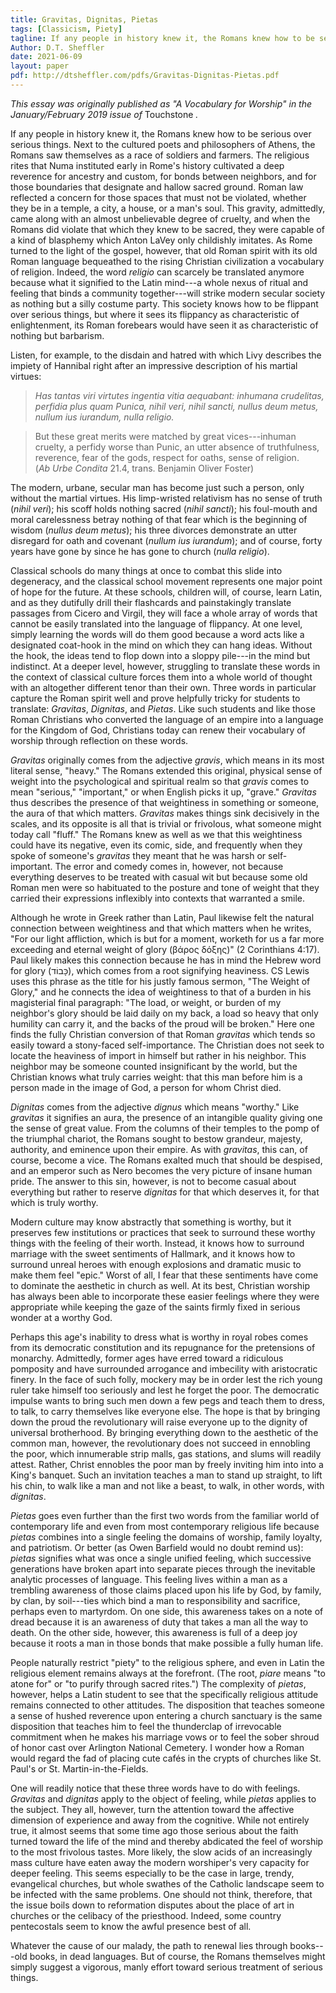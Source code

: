 ```yaml
---
title: Gravitas, Dignitas, Pietas
tags: [Classicism, Piety]
tagline: If any people in history knew it, the Romans knew how to be serious over serious things.  Next to the cultured poets and philosophers of Athens, the Romans saw themselves as a race of soldiers and farmers.  The religious rites that Numa instituted early in Rome's history cultivated a deep reverence for ancestry and custom, for bonds between neighbors, and for those boundaries that designate and hallow sacred ground.
Author: D.T. Sheffler
date: 2021-06-09
layout: paper
pdf: http://dtsheffler.com/pdfs/Gravitas-Dignitas-Pietas.pdf
---
```



*This essay was originally published as "A Vocabulary for Worship" in the January/February 2019 issue of* Touchstone *.*

If any people in history knew it, the Romans knew how to be serious over serious things.  Next to the cultured poets and philosophers of Athens, the Romans saw themselves as a race of soldiers and farmers.  The religious rites that Numa instituted early in Rome's history cultivated a deep reverence for ancestry and custom, for bonds between neighbors, and for those boundaries that designate and hallow sacred ground.  Roman law reflected a concern for those spaces that must not be violated, whether they be in a temple, a city, a house, or a man's soul.  This gravity, admittedly, came along with an almost unbelievable degree of cruelty, and when the Romans did violate that which they knew to be sacred, they were capable of a kind of blasphemy which Anton LaVey only childishly imitates.  As Rome turned to the light of the gospel, however, that old Roman spirit with its old Roman language bequeathed to the rising Christian civilization a vocabulary of religion.  Indeed, the word *religio* can scarcely be translated anymore because what it signified to the Latin mind---a whole nexus of ritual and feeling that binds a community together---will strike modern secular society as nothing but a silly costume party.  This society knows how to be flippant over serious things, but where it sees its flippancy as characteristic of enlightenment, its Roman forebears would have seen it as characteristic of nothing but barbarism.<!--more-->

Listen, for example, to the disdain and hatred with which Livy describes the impiety of Hannibal right after an impressive description of his martial virtues:

> *Has tantas viri virtutes ingentia vitia aequabant: inhumana
> crudelitas, perfidia plus quam Punica, nihil veri, nihil sancti,
> nullus deum metus, nullum ius iurandum, nulla religio.*

> But these great merits were matched by great vices---inhuman
> cruelty, a perfidy worse than Punic, an utter absence of
> truthfulness, reverence, fear of the gods, respect for oaths,
> sense of religion.\
> (*Ab Urbe Condita* 21.4, trans. Benjamin Oliver Foster)

The modern, urbane, secular man has become just such a person, only without the martial virtues.  His limp-wristed relativism has no sense of truth (*nihil veri*); his scoff holds nothing sacred (*nihil sancti*); his foul-mouth and moral carelessness betray nothing of that fear which is the beginning of wisdom (*nullus deum metus*); his three divorces demonstrate an utter disregard for oath and covenant (*nullum ius iurandum*); and of course, forty years have gone by since he has gone to church (*nulla religio*).

Classical schools do many things at once to combat this slide into degeneracy, and the classical school movement represents one major point of hope for the future.  At these schools, children will, of course, learn Latin, and as they dutifully drill their flashcards and painstakingly translate passages from Cicero and Virgil, they will face a whole array of words that cannot be easily translated into the language of flippancy.  At one level, simply learning the words will do them good because a word acts like a designated coat-hook in the mind on which they can hang ideas.  Without the hook, the ideas tend to flop down into a sloppy pile---in the mind but indistinct.  At a deeper level, however, struggling to translate these words in the context of classical culture forces them into a whole world of thought with an altogether different tenor than their own.  Three words in particular capture the Roman spirit well and prove helpfully tricky for students to translate:  *Gravitas*, *Dignitas*, and *Pietas*.  Like such students and like those Roman Christians who converted the language of an empire into a language for the Kingdom of God, Christians today can renew their vocabulary of worship through reflection on these words.

*Gravitas* originally comes from the adjective *gravis*, which means in its most literal sense, "heavy."  The Romans extended this original, physical sense of weight into the psychological and spiritual realm so that *gravis* comes to mean "serious," "important," or when English picks it up, "grave."  *Gravitas* thus describes the presence of that weightiness in something or someone, the aura of that which matters.  *Gravitas* makes things sink decisively in the scales, and its opposite is all that is trivial or frivolous, what someone might today call "fluff."  The Romans knew as well as we that this weightiness could have its negative, even its comic, side, and frequently when they spoke of someone's *gravitas* they meant that he was harsh or self-important.  The error and comedy comes in, however, not because everything deserves to be treated with casual wit but because some old Roman men were so habituated to the posture and tone of weight that they carried their expressions inflexibly into contexts that warranted a smile.

Although he wrote in Greek rather than Latin, Paul likewise felt the natural connection between weightiness and that which matters when he writes, "For our light affliction, which is but for a moment, worketh for us a far more exceeding and eternal weight of glory (βάρος δόξης)" (2 Corinthians 4:17).  Paul likely makes this connection because he has in mind the Hebrew word for glory (כָּבוֹד), which comes from a root signifying heaviness.  CS Lewis uses this phrase as the title for his justly famous sermon, "The Weight of Glory," and he connects the idea of weightiness to that of a burden in his magisterial final paragraph:  "The load, or weight, or burden of my neighbor's glory should be laid daily on my back, a load so heavy that only humility can carry it, and the backs of the proud will be broken."  Here one finds the fully Christian conversion of that Roman *gravitas* which tends so easily toward a stony-faced self-importance.  The Christian does not seek to locate the heaviness of import in himself but rather in his neighbor.  This neighbor may be someone counted insignificant by the world, but the Christian knows what truly carries weight: that this man before him is a person made in the image of God, a person for whom Christ died.

*Dignitas* comes from the adjective *dignus* which means "worthy."  Like *gravitas* it signifies an aura, the presence of an intangible quality giving one the sense of great value.  From the columns of their temples to the pomp of the triumphal chariot, the Romans sought to bestow grandeur, majesty, authority, and eminence upon their empire.  As with *gravitas*, this can, of course, become a vice.  The Romans exalted much that should be despised, and an emperor such as Nero becomes the very picture of insane human pride.  The answer to this sin, however, is not to become casual about everything but rather to reserve *dignitas* for that which deserves it, for that which is truly worthy.

Modern culture may know abstractly that something is worthy, but it preserves few institutions or practices that seek to surround these worthy things with the feeling of their worth.  Instead, it knows how to surround marriage with the sweet sentiments of Hallmark, and it knows how to surround unreal heroes with enough explosions and dramatic music to make them feel "epic."  Worst of all, I fear that these sentiments have come to dominate the aesthetic in church as well.  At its best, Christian worship has always been able to incorporate these easier feelings where they were appropriate while keeping the gaze of the saints firmly fixed in serious wonder at a worthy God.

Perhaps this age's inability to dress what is worthy in royal robes comes from its democratic constitution and its repugnance for the pretensions of monarchy.  Admittedly, former ages have erred toward a ridiculous pomposity and have surrounded arrogance and imbecility with aristocratic finery.  In the face of such folly, mockery may be in order lest the rich young ruler take himself too seriously and lest he forget the poor.  The democratic impulse wants to bring such men down a few pegs and teach them to dress, to talk, to carry themselves like everyone else.  The hope is that by bringing down the proud the revolutionary will raise everyone up to the dignity of universal brotherhood.  By bringing everything down to the aesthetic of the common man, however, the revolutionary does not succeed in ennobling the poor, which innumerable strip malls, gas stations, and slums will readily attest.  Rather, Christ ennobles the poor man by freely inviting him into into a King's banquet.  Such an invitation teaches a man to stand up straight, to lift his chin, to walk like a man and not like a beast, to walk, in other words, with *dignitas*.

*Pietas* goes even further than the first two words from the familiar world of contemporary life and even from most contemporary religious life because *pietas* combines into a single feeling the domains of worship, family loyalty, and patriotism.  Or better (as Owen Barfield would no doubt remind us): *pietas* signifies what was once a single unified feeling, which successive generations have broken apart into separate pieces through the inevitable analytic processes of language.  This feeling lives within a man as a trembling awareness of those claims placed upon his life by God, by family, by clan, by soil---ties which bind a man to responsibility and sacrifice, perhaps even to martyrdom.  On one side, this awareness takes on a note of dread because it is an awareness of duty that takes a man all the way to death.  On the other side, however, this awareness is full of a deep joy because it roots a man in those bonds that make possible a fully human life.

People naturally restrict "piety" to the religious sphere, and even in Latin the religious element remains always at the forefront.  (The root, *piare* means "to atone for" or "to purify through sacred rites.")  The complexity of *pietas*, however, helps a Latin student to see that the specifically religious attitude remains connected to other attitudes.  The disposition that teaches someone a sense of hushed reverence upon entering a church sanctuary is the same disposition that teaches him to feel the thunderclap of irrevocable commitment when he makes his marriage vows or to feel the sober shroud of honor cast over Arlington National Cemetery.  I wonder how a Roman would regard the fad of placing cute cafés in the crypts of churches like St. Paul's or St. Martin-in-the-Fields.

One will readily notice that these three words have to do with feelings.  *Gravitas* and *dignitas* apply to the object of feeling, while *pietas* applies to the subject.  They all, however, turn the attention toward the affective dimension of experience and away from the cognitive.  While not entirely true, it almost seems that some time ago those serious about the faith turned toward the life of the mind and thereby abdicated the feel of worship to the most frivolous tastes.  More likely, the slow acids of an increasingly mass culture have eaten away the modern worshiper's very capacity for deeper feeling.  This seems especially to be the case in large, trendy, evangelical churches, but whole swathes of the Catholic landscape seem to be infected with the same problems.  One should not think, therefore, that the issue boils down to reformation disputes about the place of art in churches or the celibacy of the priesthood.  Indeed, some country pentecostals seem to know the awful presence best of all.

Whatever the cause of our malady, the path to renewal lies through books---old books, in dead languages.  But of course, the Romans themselves might simply suggest a vigorous, manly effort toward serious treatment of serious things.